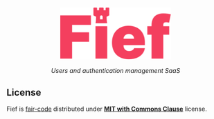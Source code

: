 <p align="center">
  <img src="https://raw.githubusercontent.com/fief-dev/.github/main/logos/logo-full-red.svg?sanitize=true" alt="Fief" width="256">
</p>

<p align="center">
    <em>Users and authentication management SaaS</em>
</p>

## License

Fief is [fair-code](http://faircode.io) distributed under [**MIT with Commons Clause**](https://github.com/fief-dev/fief/blob/main/LICENSE) license.
